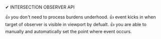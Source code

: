 
✔ INTERSECTION OBSERVER API

👍 you don't need to process burdens underhood.
👍 event kicks in when target of observer is visible in viewport by defualt.
👍 you are able to manually and automatically set the point where event occurs.

